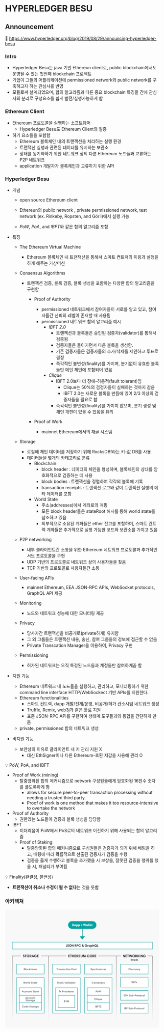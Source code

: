 # HYPERLEDGER BESU



## Announcement

:link: https://www.hyperledger.org/blog/2019/08/29/announcing-hyperledger-besu



### Intro

- Hyperledger Besu는 java 기반 Ethereun client로, public blockchain에서도 운영될 수 있는 첫번째 blockchain 프로젝트
- 기업이 그들의 어플리케이션에 permissioned network와 public network를 구축하고자 하는 관심사를 반영
- 모듈로써 설계되었으며, 합의 알고리즘과 다른 중요 blockchain 특징들 간에 관심사의 분리로 구성요소를 쉽게 발전/실행가능하게 함



### Ethereum Client

- Ethereum 프로토콜을 실행하는 소프트웨어
  - Hyperledger Besu도 Ethereum Client의 일종
- 하기 요소들을 포함함
  - Ethereum 블록체인 내의 트랜잭션을 처리하는 실행 환경
  - 트랜잭션 실행과 관련된 데이터를 유지하는 보관소
  - 상태를 동기화하기 위한 네트워크 상의 다른 Ethereum 노드들과 교류하는 P2P 네트워크
  - application 개발자가 블록체인과 교류하기 위한 API



### Hyperledger Besu

- 개념

  - open source Ethereum client

  - Ethereun의 public network , private permissioned network, test network (ex. Rinkeby, Ropsten, and Görli)에서 실행 가능

  - *PoW*, *PoA*, and *IBFT*와 같은 합의 알고리즘 포함


- 특징

  - The Ethereum Virtual Machine

    - Ethereum 블록체인 내 트랜잭션을 통해서 스마트 컨트랙의 이용과 실행을 하게 해주는 가상머신

  - Consensus Algorithms

    - 트랜잭션 검증, 블록 검증, 블록 생성을 포함하는 다양한 합의 알고리즘을 구현함

      - Proof of Authority
        - permissioned 네트워크에서 참여자들이 서로를 알고 있고, 참여자들간 신뢰의 레벨이 존재할 때 사용됨
        - permissioned 네트워크 합의 알고리즘 예시
          - *IBFT 2.0*
            - 트랜잭션과 블록들은 승인된 검증자(validator)를 통해서 검증됨
            - 검증자들은 돌아가면서 다음 블록을 생성함. 
            - 기존 검증자들은 검증자들의 추가/삭제를 제안하고 투표로 결정
            - 즉각적인 불변성(finality)를 가지며, 분기없이 유효한 블록들만 메인 체인에 포함되어 있음
          - *Clique*
            - IBFT 2.0보다 더 장애-허용적(fault tolerant)임
              - Clique는 50%의 검정자들이 실패하는 것까지 참음
              - IBFT 2.0는 새로운 블록을 만듬에 있어 2/3 이상의 검증자들을 필요로 함
            - 즉각적인 불변성(finality)를 가지지 않으며, 분기 생성 및 체인 개편이 있을 수 있음을 유의
        
      - Proof of Work
        - mainnet Ethereum에서의 채굴 시스템

  - Storage

    - 로컬에 체인 데이터를 저장하기 위해 RocksDBf라는 키-값 DB를 사용
    - 데이터들을 몇개의 카테고리로 분류
      - Blockchain
        - block header : 데이터의 체인을 형성하며, 블록체인의 상태를 암호화적으로 검증하는 데 사용
        - block bodies : 트랜잭션을 정렬하여 각각의 블록에 기록
        - transaction receipts : 트랜잭션 로그와 같이 트랜잭션 실행의 메타 데이터를 포함
      - World State
        - 주소(addresses)에서 계좌로의 매핑 
        - 모든 block header들은 stateRoot 해시를 통해 world state를 참조하고 있음
        - 외부적으로 소유된 계좌들은 ether 잔고를 포함하며, 스마트 컨트랙 계좌들은 추가적으로 실행 가능한 코드와 보관소를 가지고 있음

  - P2P networking
    - 내부 클라이언트간 소통을 위한 Ethereum 네트워크 프로토콜과 추가적인 서브 프로토콜을 구현
    - UDP 기반의 프로토콜로 네트워크 상의 사용자들을 찾음
    - TCP 기반의 프로토콜로 사용자들간 소통
  - User-facing APIs
    - mainnet Ethereum, EEA JSON-RPC APIs, WebSocket protocols, GraphQL API 제공
  - Monitoring
    - 노드와 네트워크 성능에 대한 모니터링 제공
  - Privacy
    - 당사자간 트랜잭션을 비공개로(private하게) 유지함
    - 그 외 그룹들은 트랜잭션 내용, 송신, 참여 그룹들의 정보에 접근할 수 없음
    - Private Transcation Manager을 이용하여, Privacy 구현
  - Permissioning
    - 허가된 네트워크는 오직 특정된 노드들과 계정들만 참여하게끔 함

- 지원 기능
  - Ethereum 네트워크 내 노드들을 실행하고, 관리하고, 모니터링하기 위한 command line interface HTTP/WebSockect 기반 APIs를 지원한다.
  - Ethereum functionalities
    - 스마트 컨트랙, dapp 개발/전개/운영, 비공개/허가 컨소시엄 네트워크 생성
    - Truffle, Remix, web3j과 같은 툴로 지원
    - 표준 JSON-RPC API를 구현하여 생태계 도구들과의 통합을 간단하게 만듬
  - private, permissioned 합의 네트워크 생성
- 비지원 기능
  - 보안상의 이유로 클라이언트 내 키 관리 지원 X
    - 대신 EthSigner이나 다른 Ethereum-호환 지갑을 사용해 관리 O



:bulb: PoW, PoA, and IBFT

- Proof of Work (mining)
  - 탈중앙화된 합의 메커니즘으로 network 구성원들에게 암호화된 16진수 숫자를 풀도록하게 함
    - allows for secure peer-to-peer transaction processing without needing a trusted third party.
    - Proof of work is one method that makes it too resource-intensive to overtake the network
- Proof of Authority
  -  권한있는 노드들이 검증과 블록 생성을 담당함
- IBFT
  - 이더리움이 PoW에서 PoS로의 네트워크 이전하기 위해 사용되는 합의 알고리즘
  - Proof of Staking
    - 탈중앙화된 합의 메커니즘으로 구성원들은 검증자가 되기 위해 배팅을 하고, 배팅에 따라 확률적으로 선출된 검증자가 검증을 수행
    - 검증을 옳게 수행하고 블록을 추가했을 시 보상을, 잘못된 검증을 행위를 했을 시, 패널티가 부여됨



:bulb: Finality(완결성, 불변성)

- **트랜잭션이 취소나 수정이 될 수 없다**는 것을 뜻함



### 아키텍쳐

![image-20231222153718803](img/image-20231222153718803.png)













